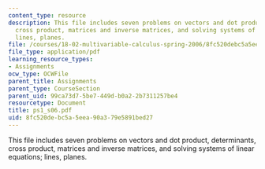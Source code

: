 ```yaml
---
content_type: resource
description: This file includes seven problems on vectors and dot product, determinants,
  cross product, matrices and inverse matrices, and solving systems of linear equations;
  lines, planes.
file: /courses/18-02-multivariable-calculus-spring-2006/8fc520debc5a5eea90a379e5891bed27_ps1_s06.pdf
file_type: application/pdf
learning_resource_types:
- Assignments
ocw_type: OCWFile
parent_title: Assignments
parent_type: CourseSection
parent_uid: 99ca73d7-5be7-449d-b0a2-2b7311257be4
resourcetype: Document
title: ps1_s06.pdf
uid: 8fc520de-bc5a-5eea-90a3-79e5891bed27
---
```

This file includes seven problems on vectors and dot product, determinants, cross product, matrices and inverse matrices, and solving systems of linear equations; lines, planes.

